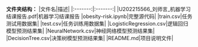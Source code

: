 **文件夹结构：**
|文件名|描述|
|:-------:|:-------:|
|U202215566_刘师言_机器学习结课报告.pdf|机器学习结课报告
|obesity-risk.ipynb|完整源代码|
|train.csv|任务测试用数据集|
|test.csv|任务训练用数据集|
|LogisticRegression.csv|逻辑回归模型预测结果集|
|NeuralNetwork.csv|神经网络模型预测结果集|
|DecisionTree.csv|决策树模型预测结果集|
|README.md|项目说明文件|